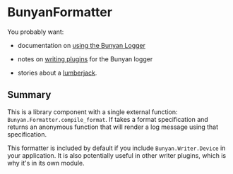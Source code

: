 # BunyanFormatter

You probably want:

* documentation on [using the Bunyan
  Logger](https://github.com/bunyan-logger/bunyan_docs/blob/master/README.md
)

* notes on [writing plugins](https://github.com/bunyan-logger/bunyan_docs/blob/master/plugins.md
) for the Bunyan logger

* stories about a [lumberjack](http://www.americanfolklore.net/.search?results_page=my_results.html&query=paul+bunyan&name=Search).


## Summary

This is a library component with a single external function:
`Bunyan.Formatter.compile_format`. If takes a format specification and
returns an anonymous function that will render a log message using that
specification.

This formatter is included by default if you include
`Bunyan.Writer.Device` in your application. It is also potentially
useful in other writer plugins, which is why it's in its own module.
